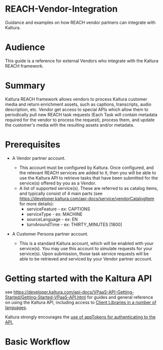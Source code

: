 # REACH-Vendor-Integration
Guidance and examples on how REACH vendor partners can integrate with Kaltura.

# Audience
This guide is a reference for external Vendors who integrate with the Kaltura REACH framework.

# Summary
Kaltura REACH framework allows vendors to process Kaltura customer media and return enrichment assets, such as captions, transcripts, audio description, etc. Vendor get access to special APIs which allow them to periodically pull new REACH task requests (Each Task will contain metadata required for the vendor to process the request), process them, and update the customer's media with the resulting assets and/or metadata.

# Prerequisites
* A Vendor partner account.
  * This account must be configured by Kaltura.  Once configured, and the relevant REACH services are added to it, then you will be able to use the Kaltura API to retrieve tasks that have been submitted for the service(s) offered by you as a Vendor.
  * A list of supported service(s).  These are referred to as catalog items, and typically consist of 4 main parts (see https://developer.kaltura.com/api-docs/service/vendorCatalogItem for more details):
    * serviceFeature - ex: CAPTIONS
    * serviceType - ex: MACHINE
    * sourceLanguage - ex: EN
    * turnAroundTime - ex: THIRTY_MINUTES [1800]
  
* A Customer Persona partner account.
  * This is a standard Kaltura account, which will be enabled with your service(s).  You may use this account to simulate requests for your service(s).  Upon submission, those task service requests will be able to be retrieved and serviced by your Vendor partner account. 
  
# Getting started with the Kaltura API
see https://developer.kaltura.com/api-docs/VPaaS-API-Getting-Started/Getting-Started-VPaaS-API.html for guides and general reference on using the Kaltura API, including access to [Client Libraries in a number of languages](https://developer.kaltura.com/api-docs/Client_Libraries).

Kaltura strongly encourages the [use of appTokens for authenticating to the API.](https://developer.kaltura.com/api-docs/VPaaS-API-Getting-Started/application-tokens.html)

# Basic Workflow




